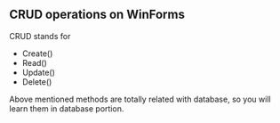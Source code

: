 ## CRUD operations on WinForms

CRUD stands for

 - Create()
 - Read()
 - Update()
 - Delete()

 Above mentioned methods are totally related with database, so you will learn them in database portion.